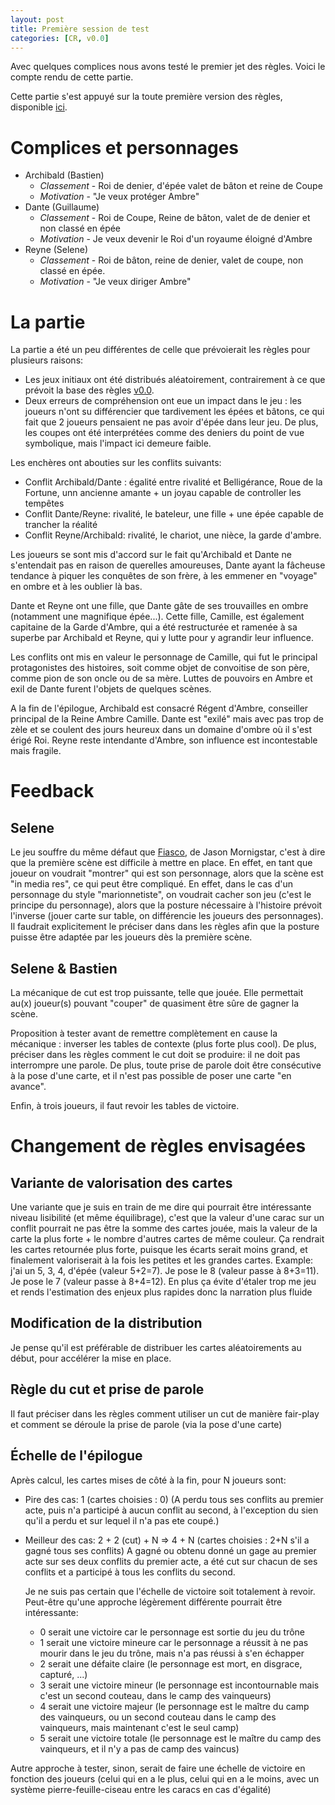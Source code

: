 ```yaml
---
layout: post
title: Première session de test
categories: [CR, v0.0]
---
```


Avec quelques complices nous avons testé le premier jet des règles. Voici le compte rendu de cette partie.

Cette partie s'est appuyé sur la toute première version des règles, disponible [ici](https://github.com/Ezian/game-of-maze/releases/tag/v0.0). 


# Complices et personnages

- Archibald (Bastien)
  - *Classement* -  Roi de denier, d'épée valet de bâton et reine de Coupe
  - *Motivation* -  "Je veux protéger Ambre"
- Dante (Guillaume) 
  - *Classement* - Roi de Coupe, Reine de bâton, valet de de denier et non classé en épée
  - *Motivation* - Je veux devenir le Roi d'un royaume éloigné d'Ambre
- Reyne (Selene) 
  - *Classement* - Roi de bâton, reine de denier, valet de coupe, non classé en épée.
  - *Motivation* - "Je veux diriger Ambre"

# La partie

La partie a été un peu différentes de celle que prévoierait les règles pour plusieurs raisons:

- Les jeux initiaux ont été distribués aléatoirement, contrairement à ce que prévoit la base des règles [v0.0](https://github.com/Ezian/game-of-maze/releases/tag/v0.0). 
- Deux erreurs de compréhension ont eue un impact dans le jeu : les joueurs n'ont su différencier que tardivement les épées et bâtons, ce qui fait que 2 joueurs pensaient ne pas avoir d'épée dans leur jeu. De plus, les coupes ont été interprétées comme des deniers du point de vue symbolique, mais l'impact ici demeure faible.

Les enchères ont abouties sur les conflits suivants:

- Conflit Archibald/Dante : égalité entre rivalité et Belligérance, Roue de la Fortune, unn ancienne amante + un joyau capable de controller les tempêtes 
- Conflit Dante/Reyne: rivalité, le bateleur, une fille + une épée capable de trancher la réalité
- Conflit Reyne/Archibald: rivalité, le chariot, une nièce, la garde d'ambre.

Les joueurs se sont mis d'accord sur le fait qu'Archibald et Dante ne s'entendait pas en raison de querelles amoureuses, Dante ayant la fâcheuse tendance à piquer les conquêtes de son frère, à les emmener en "voyage" en ombre et à les oublier là bas. 

Dante et Reyne ont une fille, que Dante gâte de ses trouvailles en ombre (notamment une magnifique épée...). Cette fille, Camille, est également capitaine de la Garde d'Ambre, qui a été restructurée et ramenée à sa superbe par Archibald et Reyne, qui y lutte pour y agrandir leur influence.

Les conflits ont mis en valeur le personnage de Camille, qui fut le principal protagonistes des histoires, soit comme objet de convoitise de son père, comme pion de son oncle ou de sa mère. Luttes de pouvoirs en Ambre et exil de Dante furent l'objets de quelques scènes.

A la fin de l'épilogue, Archibald est consacré Régent d'Ambre, conseiller principal de la Reine Ambre Camille. Dante est "exilé" mais avec pas trop de zèle et se coulent des jours heureux dans un domaine d'ombre où il s'est érigé Roi. Reyne reste intendante d'Ambre, son influence est incontestable mais fragile.

# Feedback

## Selene

Le jeu souffre du même défaut que [Fiasco](https://www.trictrac.net/jeu-de-societe/fiasco), de Jason Mornigstar, c'est à dire que la première scène est difficile à mettre en place. En effet, en tant que joueur on voudrait "montrer" qui est son personnage, alors que la scène est "in media res", ce qui peut être compliqué. En effet, dans le cas d'un personnage du style "marionnetiste", on voudrait cacher son jeu (c'est le principe du personnage), alors que la posture nécessaire à l'histoire prévoit l'inverse (jouer carte sur table, on différencie les joueurs des personnages). 
Il faudrait explicitement le préciser dans dans les règles afin que la posture puisse être adaptée par les joueurs dès la première scène.

## Selene & Bastien

La mécanique de  cut est trop puissante, telle que jouée. Elle permettait au(x) joueur(s) pouvant "couper" de quasiment être sûre de gagner la scène.

Proposition à tester avant de remettre complètement en cause la mécanique : inverser les tables de contexte (plus forte plus cool).
De plus, préciser dans les règles comment le cut doit se produire: il ne doit pas interrompre une parole. De plus, toute prise de parole doit être consécutive à la pose d'une carte, et il n'est pas possible de poser une carte "en avance".


Enfin, à trois joueurs, il faut revoir les tables de victoire.

# Changement de règles envisagées

## Variante de valorisation des cartes

Une variante que je suis en train de me dire qui pourrait être intéressante niveau lisibilité (et même équilibrage), c'est que la valeur d'une carac sur un conflit pourrait ne pas être la somme des cartes jouée, mais la valeur de la carte la plus forte + le nombre d'autres cartes de même couleur. Ça rendrait les cartes retournée plus forte, puisque les écarts serait moins grand, et finalement valoriserait à la fois les petites et les grandes cartes. Example: j'ai un 5, 3, 4, d'épée (valeur 5+2=7). Je pose le 8 (valeur passe à 8+3=11). Je pose le 7 (valeur passe à 8+4=12). 
En plus ça évite d'étaler trop me jeu et rends l'estimation des enjeux plus rapides donc la narration plus fluide

## Modification de la distribution

Je pense qu'il est préférable de distribuer les cartes aléatoirements au début, pour accélérer la mise en place.

## Règle du cut et prise de parole

Il faut préciser dans les règles comment utiliser un cut de manière fair-play et comment se déroule la prise de parole (via la pose d'une carte)

## Échelle de l'épilogue

Après calcul, les cartes mises de côté à la fin, pour N joueurs sont:

- Pire des cas: 1 (cartes choisies : 0) 
  (A perdu tous ses conflits au premier acte, puis n'a participé à aucun conflit au second, à l'exception du sien qu'il a perdu et sur lequel il n'a pas ete coupé.)
- Meilleur des cas: 2 + 2 (cut) + N => 4 + N (cartes choisies : 2+N s'il a gagné tous ses conflits)
  A gagné ou obtenu donné un gage au premier acte sur ses deux conflits du premier acte, a été cut sur chacun de ses conflits et a participé à tous les conflits du second.

  Je ne suis pas certain que l'échelle de victoire soit totalement à revoir. Peut-être qu'une approche légèrement différente pourrait être intéressante:

  - 0 serait une victoire car le personnage est sortie du jeu du trône
  - 1 serait une victoire mineure car le personnage a réussit à ne pas mourir dans le jeu du trône, mais n'a pas réussi à s'en échapper
  - 2 serait une défaite claire (le personnage est mort, en disgrace, capturé, ...)
  - 3 serait une victoire mineur (le personnage est incontournable mais c'est un second couteau, dans le camp des vainqueurs)
  - 4 serait une victoire majeur (le personnage est le maître du camp des vainqueurs, ou un second couteau dans le camp des vainqueurs, mais maintenant c'est le seul camp)
  - 5 serait une victoire totale (le personnage est le maître du camp des vainqueurs, et il n'y a pas de camp des vaincus)

Autre approche à tester, sinon, serait de faire une échelle de victoire en fonction des joueurs (celui qui en a le plus, celui qui en a le moins, avec un système pierre-feuille-ciseau entre les caracs en cas d'égalité)